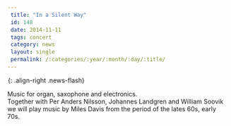 ```yaml
---
 title: "In a Silent Way"
 id: 148
 date: 2014-11-11
 tags: concert
 category: news
 layout: single
 permalink: /:categories/:year/:month/:day/:title/
---
```

![image-right](/assets/images/spacer.gif){: .align-right .news-flash}

Music for organ, saxophone and electronics.<br />
Together with Per Anders Nilsson, Johannes Landgren and William Soovik we will play music by Miles Davis from the period of the lates 60s, early 70s.

